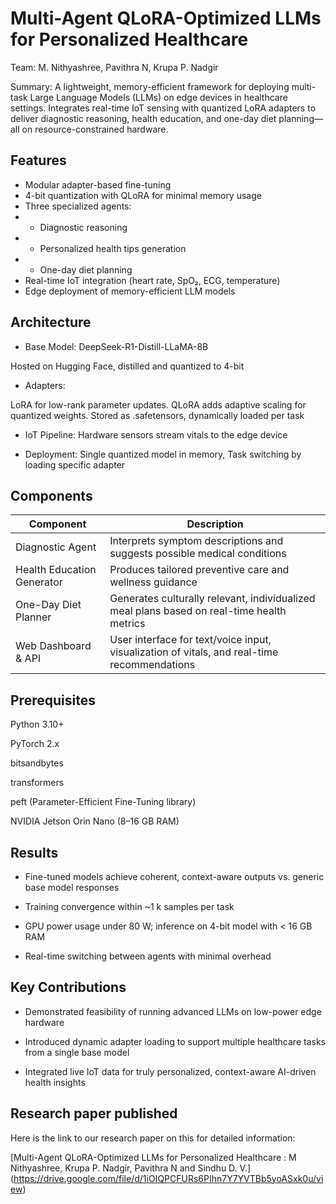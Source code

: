 # Multi-Agent QLoRA-Optimized LLMs for Personalized Healthcare
Team: M. Nithyashree, Pavithra N, Krupa P. Nadgir

Summary: A lightweight, memory-efficient framework for deploying multi-task Large Language Models (LLMs) on edge devices in healthcare settings. Integrates real-time IoT sensing with quantized LoRA adapters to deliver diagnostic reasoning, health education, and one-day diet planning—all on resource-constrained hardware.

## Features
- Modular adapter-based fine-tuning
- 4-bit quantization with QLoRA for minimal memory usage
- Three specialized agents:
- - Diagnostic reasoning
- - Personalized health tips generation
- - One-day diet planning
- Real-time IoT integration (heart rate, SpO₂, ECG, temperature)
- Edge deployment of memory-efficient LLM models

## Architecture
- Base Model: DeepSeek-R1-Distill-LLaMA-8B

Hosted on Hugging Face, distilled and quantized to 4-bit

- Adapters:

LoRA for low-rank parameter updates. QLoRA adds adaptive scaling for quantized weights. Stored as .safetensors, dynamically loaded per task

- IoT Pipeline: Hardware sensors stream vitals to the edge device

- Deployment: Single quantized model in memory, Task switching by loading specific adapter

## Components

| Component                  | Description                                                                                |
|----------------------------|--------------------------------------------------------------------------------------------|
| Diagnostic Agent           | Interprets symptom descriptions and suggests possible medical conditions                   |
| Health Education Generator | Produces tailored preventive care and wellness guidance                                    |
| One-Day Diet Planner       | Generates culturally relevant, individualized meal plans based on real-time health metrics |
| Web Dashboard & API        | User interface for text/voice input, visualization of vitals, and real-time recommendations |

## Prerequisites
Python 3.10+

PyTorch 2.x

bitsandbytes

transformers

peft (Parameter-Efficient Fine-Tuning library)

NVIDIA Jetson Orin Nano (8–16 GB RAM)

<!-- ## Usage

git clone https://github.com/nithya333/Medi-LLM.git
cd multi-agent-qlora-healthcare

python run_inference.py --device jetson
Access the web dashboard at http://<edge_ip>:3000

Select a task (diagnosis, education, diet) and input patient data -->

## Results
* Fine-tuned models achieve coherent, context-aware outputs vs. generic base model responses

* Training convergence within ~1 k samples per task

* GPU power usage under 80 W; inference on 4-bit model with < 16 GB RAM

* Real-time switching between agents with minimal overhead

## Key Contributions
* Demonstrated feasibility of running advanced LLMs on low-power edge hardware

* Introduced dynamic adapter loading to support multiple healthcare tasks from a single base model

* Integrated live IoT data for truly personalized, context-aware AI-driven health insights

## Research paper published

Here is the link to our research paper on this for detailed information:

[Multi-Agent QLoRA-Optimized LLMs for Personalized Healthcare : M Nithyashree, Krupa P. Nadgir, Pavithra N and Sindhu D. V.] (https://drive.google.com/file/d/1iOIQPCFURs6PIhn7Y7YVTBb5yoASxk0u/view)
